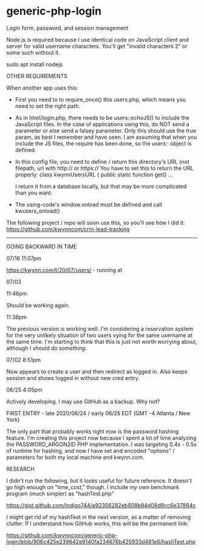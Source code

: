 # generic-php-login

Login form, password, and session management

Node.js is required because I use identical code on JavaScript client and server for valid username characters.  You'll get "invalid characters 2" or some such without it.

sudo apt install nodejs

OTHER REQUIREMENTS

When another app uses this:

* First you need to to require_once() this users.php, which means you need to set the right path.
* As in html/login.php, there needs to be users::echoJS() to include the JavaScript files.  In the case of applications using this, do NOT 
send a parameter or else send a falsey parameter.  Only this should use the true param, as best I remember and have seen.
	I am assuming that when you include the JS files, the require has been done, so the users:: object is defined.
* In this config file, you need to define / return this directory's URL (not filepath, url with http:// or https://
	You have to set this to return the URL properly:
		class kwynnUsersURL {
			public static function get() ...

	I return it from a database locally, but that may be more complicated than you want.  

* The using-code's window.onload must be defined and call kwusers_onload()

The following project / repo will soon use this, so you'll see how I did it:
	https://github.com/kwynncom/crm-lead-tracking


*****
GOING BACKWARD IN TIME

07/16  11:07pm

https://kwynn.com/t/20/07/users/  - running at


07/03 

11:46pm

Should be working again.  


11:36pm

The previous version is working well.  I'm considering a reservation system for the very unlikely situation of two users vying for the same username 
at the same time.  I'm starting to think that this is just not worth worrying about, although I should do *something*.


07/02 8:51pm

Now appears to create a user and then redirect as logged in.  Also keeps session and shows logged in without new cred entry.


06/25 4:05pm

Actively developing.  I may use GitHub as a backup.  Why not?


FIRST ENTRY - late 2020/06/24 / early 06/25 EDT (GMT -4 Atlanta / New York)

The only part that probably works right now is the password hashing feature.  I'm creating this project now because I spent a lot of time analyzing the 
PASSWORD_ARGON2ID PHP implementation.  I was targeting 0.4s - 0.5s of runtime for hashing, and now I have set and encoded "options" / parameters for both 
my local machine and kwynn.com.  

RESEARCH

I didn't run the following, but it looks useful for future reference.  It doesn't go high enough on "time_cost," though.  I include my own benchmark 
program (much simpler) as "hashTest.php"

https://gist.github.com/Indigo744/e92356282eb808b94d08d9cc6e37884c

I might get rid of my hashTest in the next version, as a matter of removing clutter.  If I understand how GitHub works, this will be the permanent link:

https://github.com/kwynncom/generic-php-login/blob/906c425e239642e9140fa234676b425933d481e6/hashTest.php
